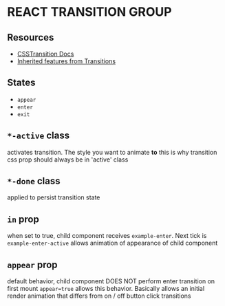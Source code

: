 # REACT TRANSITION GROUP

## Resources

- [CSSTransition Docs](https://reactcommunity.org/react-transition-group/css-transition)
- [Inherited features from Transitions](https://reactcommunity.org/react-transition-group/transition)

## States

- `appear`
- `enter`
- `exit`

## `*-active` class

activates transition. The style you want to animate **to**
this is why transition css prop should always be in 'active' class

## `*-done` class

applied to persist transition state

## `in` prop

when set to true, child component receives `example-enter`.
Next tick is `example-enter-active`
allows animation of appearance of child component

## `appear` prop

default behavior, child component DOES NOT perform enter transition on first mount
`appear=true` allows this behavior.
Basically allows an initial render animation that differs from on / off button click transitions
